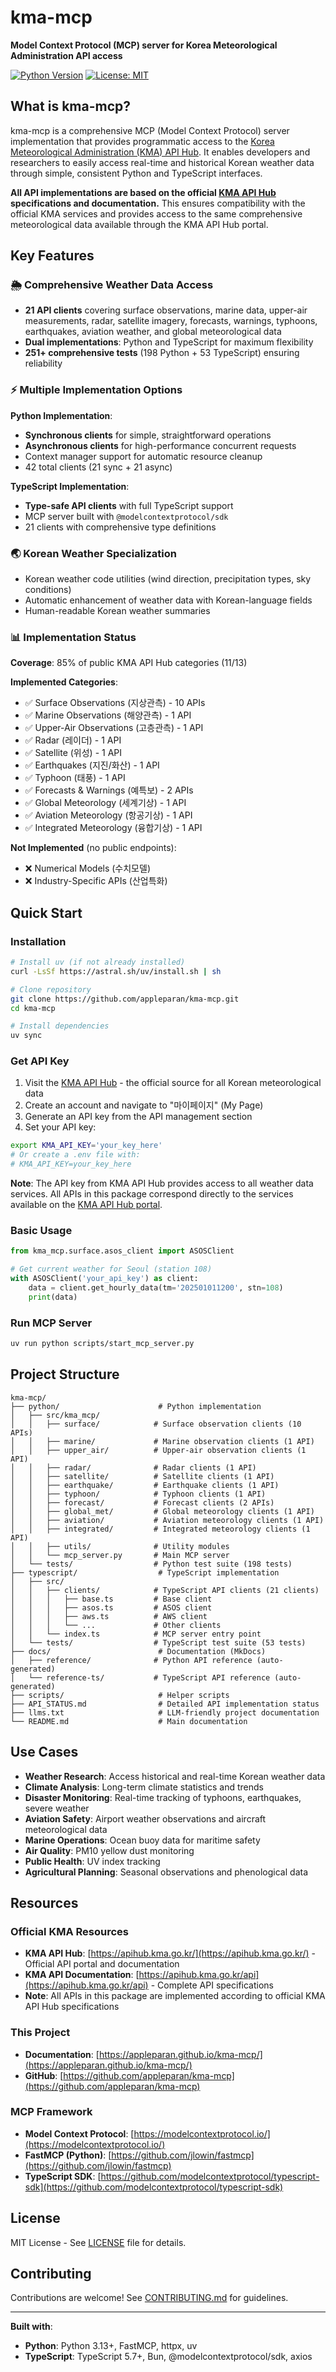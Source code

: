 # kma-mcp

**Model Context Protocol (MCP) server for Korea Meteorological Administration API access**

[![Python Version](https://img.shields.io/badge/python-3.13%2B-blue.svg)](https://www.python.org/downloads/)
[![License: MIT](https://img.shields.io/badge/License-MIT-yellow.svg)](https://opensource.org/licenses/MIT)

## What is kma-mcp?

kma-mcp is a comprehensive MCP (Model Context Protocol) server implementation that provides programmatic access to the [Korea Meteorological Administration (KMA) API Hub](https://apihub.kma.go.kr/). It enables developers and researchers to easily access real-time and historical Korean weather data through simple, consistent Python and TypeScript interfaces.

**All API implementations are based on the official [KMA API Hub](https://apihub.kma.go.kr/) specifications and documentation.** This ensures compatibility with the official KMA services and provides access to the same comprehensive meteorological data available through the KMA API Hub portal.

## Key Features

### 🌦️ Comprehensive Weather Data Access

* **21 API clients** covering surface observations, marine data, upper-air measurements, radar, satellite imagery, forecasts, warnings, typhoons, earthquakes, aviation weather, and global meteorological data
* **Dual implementations**: Python and TypeScript for maximum flexibility
* **251+ comprehensive tests** (198 Python + 53 TypeScript) ensuring reliability

### ⚡ Multiple Implementation Options

**Python Implementation**:
* **Synchronous clients** for simple, straightforward operations
* **Asynchronous clients** for high-performance concurrent requests
* Context manager support for automatic resource cleanup
* 42 total clients (21 sync + 21 async)

**TypeScript Implementation**:
* **Type-safe API clients** with full TypeScript support
* MCP server built with `@modelcontextprotocol/sdk`
* 21 clients with comprehensive type definitions

### 🌏 Korean Weather Specialization

* Korean weather code utilities (wind direction, precipitation types, sky conditions)
* Automatic enhancement of weather data with Korean-language fields
* Human-readable Korean weather summaries

### 📊 Implementation Status

**Coverage**: 85% of public KMA API Hub categories (11/13)

**Implemented Categories**:

* ✅ Surface Observations (지상관측) - 10 APIs
* ✅ Marine Observations (해양관측) - 1 API
* ✅ Upper-Air Observations (고층관측) - 1 API
* ✅ Radar (레이더) - 1 API
* ✅ Satellite (위성) - 1 API
* ✅ Earthquakes (지진/화산) - 1 API
* ✅ Typhoon (태풍) - 1 API
* ✅ Forecasts & Warnings (예특보) - 2 APIs
* ✅ Global Meteorology (세계기상) - 1 API
* ✅ Aviation Meteorology (항공기상) - 1 API
* ✅ Integrated Meteorology (융합기상) - 1 API

**Not Implemented** (no public endpoints):

* ❌ Numerical Models (수치모델)
* ❌ Industry-Specific APIs (산업특화)

## Quick Start

### Installation

```bash
# Install uv (if not already installed)
curl -LsSf https://astral.sh/uv/install.sh | sh

# Clone repository
git clone https://github.com/appleparan/kma-mcp.git
cd kma-mcp

# Install dependencies
uv sync
```

### Get API Key

1. Visit the [KMA API Hub](https://apihub.kma.go.kr/) - the official source for all Korean meteorological data
2. Create an account and navigate to "마이페이지" (My Page)
3. Generate an API key from the API management section
4. Set your API key:

```bash
export KMA_API_KEY='your_key_here'
# Or create a .env file with:
# KMA_API_KEY=your_key_here
```

**Note**: The API key from KMA API Hub provides access to all weather data services. All APIs in this package correspond directly to the services available on the [KMA API Hub portal](https://apihub.kma.go.kr/api).

### Basic Usage

```python
from kma_mcp.surface.asos_client import ASOSClient

# Get current weather for Seoul (station 108)
with ASOSClient('your_api_key') as client:
    data = client.get_hourly_data(tm='202501011200', stn=108)
    print(data)
```

### Run MCP Server

```bash
uv run python scripts/start_mcp_server.py
```

## Project Structure

```
kma-mcp/
├── python/                      # Python implementation
│   ├── src/kma_mcp/
│   │   ├── surface/            # Surface observation clients (10 APIs)
│   │   ├── marine/             # Marine observation clients (1 API)
│   │   ├── upper_air/          # Upper-air observation clients (1 API)
│   │   ├── radar/              # Radar clients (1 API)
│   │   ├── satellite/          # Satellite clients (1 API)
│   │   ├── earthquake/         # Earthquake clients (1 API)
│   │   ├── typhoon/            # Typhoon clients (1 API)
│   │   ├── forecast/           # Forecast clients (2 APIs)
│   │   ├── global_met/         # Global meteorology clients (1 API)
│   │   ├── aviation/           # Aviation meteorology clients (1 API)
│   │   ├── integrated/         # Integrated meteorology clients (1 API)
│   │   ├── utils/              # Utility modules
│   │   └── mcp_server.py       # Main MCP server
│   └── tests/                  # Python test suite (198 tests)
├── typescript/                  # TypeScript implementation
│   ├── src/
│   │   ├── clients/            # TypeScript API clients (21 clients)
│   │   │   ├── base.ts         # Base client
│   │   │   ├── asos.ts         # ASOS client
│   │   │   ├── aws.ts          # AWS client
│   │   │   └── ...             # Other clients
│   │   └── index.ts            # MCP server entry point
│   └── tests/                  # TypeScript test suite (53 tests)
├── docs/                        # Documentation (MkDocs)
│   ├── reference/              # Python API reference (auto-generated)
│   └── reference-ts/           # TypeScript API reference (auto-generated)
├── scripts/                     # Helper scripts
├── API_STATUS.md                # Detailed API implementation status
├── llms.txt                     # LLM-friendly project documentation
└── README.md                    # Main documentation
```

## Use Cases

* **Weather Research**: Access historical and real-time Korean weather data
* **Climate Analysis**: Long-term climate statistics and trends
* **Disaster Monitoring**: Real-time tracking of typhoons, earthquakes, severe weather
* **Aviation Safety**: Airport weather observations and aircraft meteorological data
* **Marine Operations**: Ocean buoy data for maritime safety
* **Air Quality**: PM10 yellow dust monitoring
* **Public Health**: UV index tracking
* **Agricultural Planning**: Seasonal observations and phenological data

## Resources

### Official KMA Resources
* **KMA API Hub**: [https://apihub.kma.go.kr/](https://apihub.kma.go.kr/) - Official API portal and documentation
* **KMA API Documentation**: [https://apihub.kma.go.kr/api](https://apihub.kma.go.kr/api) - Complete API specifications
* **Note**: All APIs in this package are implemented according to official KMA API Hub specifications

### This Project
* **Documentation**: [https://appleparan.github.io/kma-mcp/](https://appleparan.github.io/kma-mcp/)
* **GitHub**: [https://github.com/appleparan/kma-mcp](https://github.com/appleparan/kma-mcp)

### MCP Framework
* **Model Context Protocol**: [https://modelcontextprotocol.io/](https://modelcontextprotocol.io/)
* **FastMCP (Python)**: [https://github.com/jlowin/fastmcp](https://github.com/jlowin/fastmcp)
* **TypeScript SDK**: [https://github.com/modelcontextprotocol/typescript-sdk](https://github.com/modelcontextprotocol/typescript-sdk)

## License

MIT License - See [LICENSE](https://github.com/appleparan/kma-mcp/blob/main/LICENSE) file for details.

## Contributing

Contributions are welcome! See [CONTRIBUTING.md](https://github.com/appleparan/kma-mcp/blob/main/CONTRIBUTING.md) for guidelines.

---

**Built with**:
- **Python**: Python 3.13+, FastMCP, httpx, uv
- **TypeScript**: TypeScript 5.7+, Bun, @modelcontextprotocol/sdk, axios
